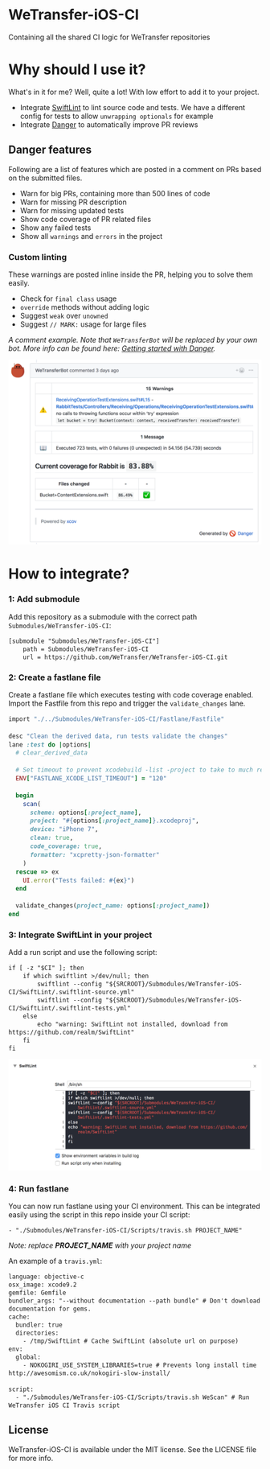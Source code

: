 # WeTransfer-iOS-CI
Containing all the shared CI logic for WeTransfer repositories

# Why should I use it?
What's in it for me? Well, quite a lot! With low effort to add it to your project.

- Integrate [SwiftLint](https://github.com/realm/SwiftLint) to lint source code and tests. We have a different config for tests to allow `unwrapping optionals` for example
- Integrate [Danger](http://danger.systems/) to automatically improve PR reviews

## Danger features
Following are a list of features which are posted in a comment on PRs based on the submitted files.

  - Warn for big PRs, containing more than 500 lines of code
  - Warn for missing PR description
  - Warn for missing updated tests
  - Show code coverage of PR related files
  - Show any failed tests
  - Show all `warnings` and `errors` in the project

### Custom linting
These warnings are posted inline inside the PR, helping you to solve them easily.

  - Check for `final class` usage
  - `override` methods without adding logic
  -  Suggest `weak` over `unowned`
  -  Suggest `// MARK:` usage for large files

_A comment example. Note that `WeTransferBot` will be replaced by your own bot. More info can be found here: [Getting started with Danger](http://danger.systems/guides/getting_started.html)._

![](Assets/danger_comment.png)

# How to integrate?

### 1: Add submodule
Add this repository as a submodule with the correct path `Submodules/WeTransfer-iOS-CI`:

```
[submodule "Submodules/WeTransfer-iOS-CI"]
	path = Submodules/WeTransfer-iOS-CI
	url = https://github.com/WeTransfer/WeTransfer-iOS-CI.git
```

### 2: Create a fastlane file

Create a fastlane file which executes testing with code coverage enabled. Import the Fastfile from this repo and trigger the `validate_changes` lane.

```ruby
import "./../Submodules/WeTransfer-iOS-CI/Fastlane/Fastfile"

desc "Clean the derived data, run tests validate the changes"
lane :test do |options|
  # clear_derived_data

  # Set timeout to prevent xcodebuild -list -project to take to much retries.
  ENV["FASTLANE_XCODE_LIST_TIMEOUT"] = "120"

  begin
    scan(
      scheme: options[:project_name],
      project: "#{options[:project_name]}.xcodeproj",
      device: "iPhone 7",
      clean: true,
      code_coverage: true,
      formatter: "xcpretty-json-formatter"
    )
  rescue => ex
    UI.error("Tests failed: #{ex}")
  end

  validate_changes(project_name: options[:project_name])
end
```

### 3: Integrate SwiftLint in your project
Add a run script and use the following script:

```shell
if [ -z "$CI" ]; then
    if which swiftlint >/dev/null; then
        swiftlint --config "${SRCROOT}/Submodules/WeTransfer-iOS-CI/SwiftLint/.swiftlint-source.yml"
        swiftlint --config "${SRCROOT}/Submodules/WeTransfer-iOS-CI/SwiftLint/.swiftlint-tests.yml"
    else
        echo "warning: SwiftLint not installed, download from https://github.com/realm/SwiftLint"
    fi
fi
```

![](Assets/runscript.png)

### 4: Run fastlane
You can now run fastlane using your CI environment. This can be integrated easily using the script in this repo inside your CI script:

```
- "./Submodules/WeTransfer-iOS-CI/Scripts/travis.sh PROJECT_NAME"
```

_Note: replace **PROJECT\_NAME** with your project name_

An example of a `travis.yml`:

```
language: objective-c
osx_image: xcode9.2
gemfile: Gemfile
bundler_args: "--without documentation --path bundle" # Don't download documentation for gems.
cache:
  bundler: true
  directories:
    - /tmp/SwiftLint # Cache SwiftLint (absolute url on purpose)
env:
  global:
    - NOKOGIRI_USE_SYSTEM_LIBRARIES=true # Prevents long install time http://awesomism.co.uk/nokogiri-slow-install/

script:
  - "./Submodules/WeTransfer-iOS-CI/Scripts/travis.sh WeScan" # Run WeTransfer iOS CI Travis script
```

## License

WeTransfer-iOS-CI is available under the MIT license. See the LICENSE file for more info.

